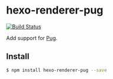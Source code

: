 # hexo-renderer-pug

[![Build Status](https://travis-ci.org/maxknee/hexo-renderer-pug.svg?branch=master)](https://travis-ci.org/maxknee/hexo-renderer-pug)

Add support for [Pug].

## Install

``` bash
$ npm install hexo-renderer-pug --save
```

[Pug]: http://pugjs.org/
